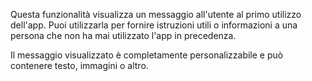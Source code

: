 ﻿Questa funzionalità visualizza un messaggio all'utente al primo utilizzo dell'app. Puoi utilizzarla per fornire istruzioni utili o informazioni a una persona che non ha mai utilizzato l'app in precedenza.

Il messaggio visualizzato è completamente personalizzabile e può contenere testo, immagini o altro.
